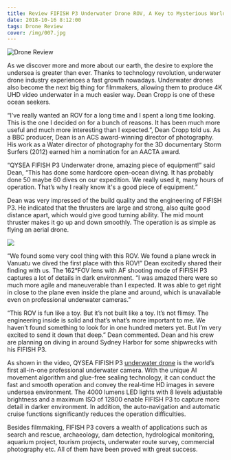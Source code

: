 ```yaml
---
title: Review FIFISH P3 Underwater Drone ROV, A Key to Mysterious World
date: 2018-10-16 8:12:00
tags: Drone Review
cover: /img/007.jpg
---
```


![Drone Review](http://bluehorsedigital.co/wp-content/uploads/2018/09/20180930113106.jpg)

As we discover more and more about our earth, the desire to explore the undersea is greater than ever. Thanks to technology revolution, underwater drone industry experiences a fast growth nowadays. Underwater drones also become the next big thing for filmmakers, allowing them to produce 4K UHD video underwater in a much easier way. Dean Cropp is one of these ocean seekers.

“I've really wanted an ROV for a long time and I spent a long time looking. This is the one I decided on for a bunch of reasons. It has been much more useful and much more interesting than I expected.”, Dean Cropp told us. As a BBC producer, Dean is an ACS award-winning director of photography. His work as a Water director of photography for the 3D documentary Storm Surfers (2012) earned him a nomination for an AACTA award.


“QYSEA FIFISH P3 Underwater drone, amazing piece of equipment!” said Dean, “This has done some hardcore open-ocean diving. It has probably done 50 maybe 60 dives on our expedition. We really used it, many hours of operation. That’s why I really know it's a good piece of equipment.”

Dean was very impressed of the build quality and the engineering of FIFISH P3. He indicated that the thrusters are large and strong, also quite good distance apart, which would give good turning ability. The mid mount thruster makes it go up and down smoothly. The operation is as simple as flying an aerial drone.

![](http://bluehorsedigital.co/wp-content/uploads/2018/09/20180930113054.jpg)

 “We found some very cool thing with this ROV. We found a plane wreck in Vanuatu we dived the first place with this ROV!” Dean excitedly shared their finding with us. The 162°FOV lens with AF shooting mode of FIFISH P3 captures a lot of details in dark environment. “I was amazed there were so much more agile and maneuverable than I expected. It was able to get right in close to the plane even inside the plane and around, which is unavailable even on professional underwater cameras.”

 “This ROV is fun like a toy. But it’s not built like a toy. It’s not flimsy. The engineering inside is solid and that’s what’s more important to me. We haven’t found something to look for in one hundred meters yet. But I’m very excited to send it down that deep.” Dean commented. Dean and his crew are planning on diving in around Sydney Harbor for some shipwrecks with his FIFISH P3.

As shown in the video, QYSEA FIFISH P3 [underwater drone](http://www.qysea.com/) is the world’s first all-in-one professional underwater camera. With the unique AI movement algorithm and glue-free sealing technology, it can conduct the fast and smooth operation and convey the real-time HD images in severe undersea environment. The 4000 lumens LED lights with 8 levels adjustable brightness and a maximum ISO of 12800 enable FIFISH P3 to capture more detail in darker environment. In addition, the auto-navigation and automatic cruise functions significantly reduces the operation difficulties.

Besides filmmaking, FIFISH P3 covers a wealth of applications such as search and rescue, archaeology, dam detection, hydrological monitoring, aquarium project, tourism projects, underwater route survey, commercial photography etc. All of them have been proved with great success.

